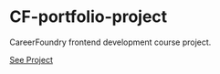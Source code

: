 # CF-portfolio-project

CareerFoundry frontend development course project.

[See Project](https://cfportfolio.netlify.app/)
